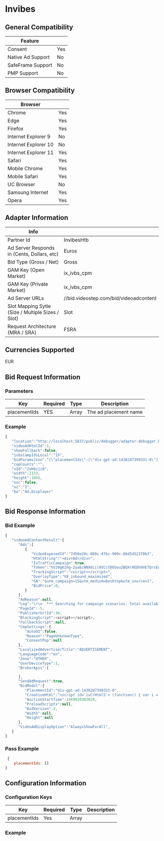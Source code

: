 # Invibes
## General Compatibility
|Feature|  |
|---|---|
| Consent | Yes |
| Native Ad Support | No |
| SafeFrame Support | No |
| PMP Support | No |
 
## Browser Compatibility
| Browser |  |
|--- |---|
| Chrome | Yes |
| Edge | Yes |
| Firefox | Yes |
| Internet Explorer 9 | No |
| Internet Explorer 10 | No |
| Internet Explorer 11 | Yes |
| Safari | Yes |
| Mobile Chrome | Yes |
| Mobile Safari | Yes |
| UC Browser | No |
| Samsung Internet | Yes |
| Opera | Yes |
 
## Adapter Information
| Info | |
|---|---|
| Partner Id | InvibesHtb |
| Ad Server Responds in (Cents, Dollars, etc) | Euros |
| Bid Type (Gross / Net) | Gross |
| GAM Key (Open Market) | ix_ivbs_cpm |
| GAM Key (Private Market) | ix_ivbs_cpm |
| Ad Server URLs | //bid.videostep.com/bid/videoadcontent |
| Slot Mapping Sytle (Size / Multiple Sizes / Slot) | Slot |
| Request Architecture (MRA / SRA) | FSRA |
 
## Currencies Supported
EUR
 
## Bid Request Information
### Parameters
| Key | Required | Type | Description |
|---|---|---|---|
|placementIds | YES | Array |The ad placement name |
 
### Example
```javascript
{ 
   "location":"http://localhost:5837/public/debugger/adapter-debugger.html",
   "videoAdHtmlId":1,
   "showFallback":false,
   "ivbsCampIdsLocal":"15",
   "bidParamsJson":"{\"placementIds\":[\"div-gpt-ad-1438287399331-0\"],\"auctionStartTime\":1569930625433,\"bidVersion\":3}",
   "capCounts":"",
   "vId":"2ah6zji8",
   "width":2133,
   "height":1041,
   "noc":false,
   "oi":"2",
   "kw":"Ad,Displayer"
}
```
 
## Bid Response Information
### Bid Example
```javascript
{ 
   "videoAdContentResult":{ 
      "Ads":[ 
         { 
            "VideoExposedId":"7d50e20c-080c-47bc-909c-86d5452370b3",
            "HtmlString":"<div>Ad</div>",
            "IsTrafficCampaign":true,
            "Token":"hV20gKImg-2yaEcNNX6Lil8VCcYDOSou2BQXr9EDh9VE7QrsEwVNiIE8jPtSt2uWrNWZiWJGKSGQcfykW4kcVg%3d%3d",
            "TrackingScript":"<script></script>",
            "OverlayType":"V8_inbound_maximized",
            "GA":"&utm_campaign=15&utm_medium=Desktop&utm_source=1",
            "BidPrice":0,
         }
      ],
      "AdReason":null,
      "Log":"\r\n  *** Searching for campaign scenarios. Total available: 3\r\n     (s:11) is not in target period|\r\n     (s:16) is not in target period|\r\n     (s:18) is not in target period|\r\n\r\n  Selected a total of 0 scenarios to run\r\n",
      "PageId":-5,
      "PublisherUrlId":30,
      "BlockingScript":<script></script>,
      "FallbackScript":null,
      "CmpSettings":{ 
         "AutoOI":false,
         "Reason":"PageUnknownType",
         "ConsentPop":null
      },
      "LocalizedAdvertiserTitle":"ADVERTISEMENT",
      "LanguageCode":"en",
      "Zone":"OTHER",
      "UserDeviceType":1,
      "BrokerApis":[ 

      ],
      "SendAdRequest":true,
      "BidModel":{ 
         "PlacementId":"div-gpt-ad-1438287399331-0",
         "CreativeHtml":"<script id='ivCrHtmlS'> (function() { var i = top.invibes = top.invibes || {}; if (i.creativeHtmlRan) { return; } i.creativeHtmlRan = true;  var d = top.document; var e = d.getElementById('divVideoStepAdTop') || d.getElementById('divVideoStepAdTop2') || d.getElementById('divVideoStepAdBottom'); if (e) e.parentNode.removeChild(e); var s = document.getElementById('ivCrHtmlS'); var d = document.createElement('div'); d.setAttribute('id', 'divVideoStepAdTop'); d.className += 'divVideoStep'; s.parentNode.insertBefore(d, s); var j = window.invibes = window.invibes || { }; j.getlinkUrl = 'http://localhost/KWEB.Website/Scripts/getlinks/getlink.desktop.js'; var t = document.createElement('script'); t.src = 'http://localhost/KWEB.Website/Scripts/getlinks/getlink.desktop.js'; s.parentNode.insertBefore(t, s); }()) </script>",
         "AuctionStartTime":1569920302029,
         "PreloadScripts":null,
         "BidVersion":3,
         "Width":null,
         "Height":null
      },
      "VideoAdDisplayOption":"AlwaysShowForAll",
   }
}
```
### Pass Example
```javascript
 {
    placementIds: []
}
```
 
## Configuration Information
### Configuration Keys
| Key | Required | Type | Description |
|---|---|---|---|
| placementIds| Yes| Array | |
### Example
```javascript
 
```